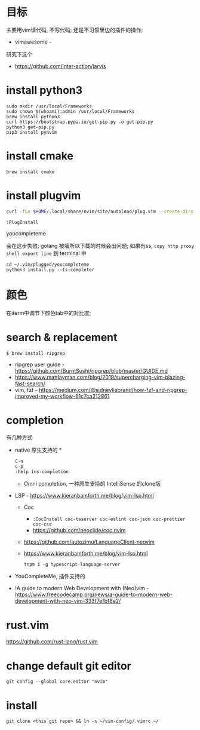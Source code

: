 
# __目标__
主要用vim读代码, 不写代码; 还是不习惯里边的插件的操作;

* vimawesome - 


研究下这个
* https://github.com/inter-action/jarvis

# install python3
```
sudo mkdir /usr/local/Frameworks
sudo chown $(whoami):admin /usr/local/Frameworks
brew install python3
curl https://bootstrap.pypa.io/get-pip.py -o get-pip.py
python3 get-pip.py
pip3 install pynvim
```

# install cmake
`brew install cmake`

# install plugvim

```bash
curl -fLo $HOME/.local/share/nvim/site/autoload/plug.vim --create-dirs https://raw.githubusercontent.com/junegunn/vim-plug/master/plug.vim

```

`:PlugInstall`

youcompleteme

会在这步失败; golang 被墙所以下载的时候会出问题; 如果有ss, `copy http proxy shell export line` 到 terminal 中
```
cd ~/.vim/plugged/youcompleteme
python3 install.py --ts-completer
```


# 颜色

在iterm中调节下颜色tab中的对比度;


# search & replacement
` $ brew install ripgrep `

* ripgrep user guide - https://github.com/BurntSushi/ripgrep/blob/master/GUIDE.md
* https://www.mattlayman.com/blog/2019/supercharging-vim-blazing-fast-search/
* vim, fzf - https://medium.com/@sidneyliebrand/how-fzf-and-ripgrep-improved-my-workflow-61c7ca212861


# completion


有几种方式
* native 原生支持的
    * 
    ```
    C-n 
    C-p
    :help ins-completion
    ```

    * Omni completion, 一种原生支持的 IntelliSense 的clone版

* LSP - https://www.kieranbamforth.me/blog/vim-lsp.html
    * Coc
        * `:CocInstall coc-tsserver coc-eslint coc-json coc-prettier coc-css`
        * https://github.com/neoclide/coc.nvim

    * https://github.com/autozimu/LanguageClient-neovim
    * https://www.kieranbamforth.me/blog/vim-lsp.html

      ```
      tnpm i -g typescript-language-server
      ```

* YouCompleteMe, 插件支持的

* !A guide to modern Web Development with (Neo)vim - https://www.freecodecamp.org/news/a-guide-to-modern-web-development-with-neo-vim-333f7efbf8e2/


# rust.vim

https://github.com/rust-lang/rust.vim


# change default git editor
`git config --global core.editor "nvim"`

# install 
```
git clone <this git repo> && ln -s ~/vim-config/.vimrc ~/
```
